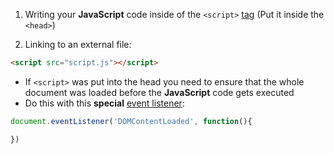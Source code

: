 1.  Writing your **JavaScript** code inside of the `<script>` [tag](common-tags.md) (Put it inside the `<head>`)

2. Linking to an external file:

```html
<script src="script.js"></script>
```

- If `<script>` was put into the head you need to ensure that the whole document was loaded before the **JavaScript** code gets executed
- Do this with this **special** [event listener](event-handling.md):

```javascript
document.eventListener('DOMContentLoaded', function(){

})
```
